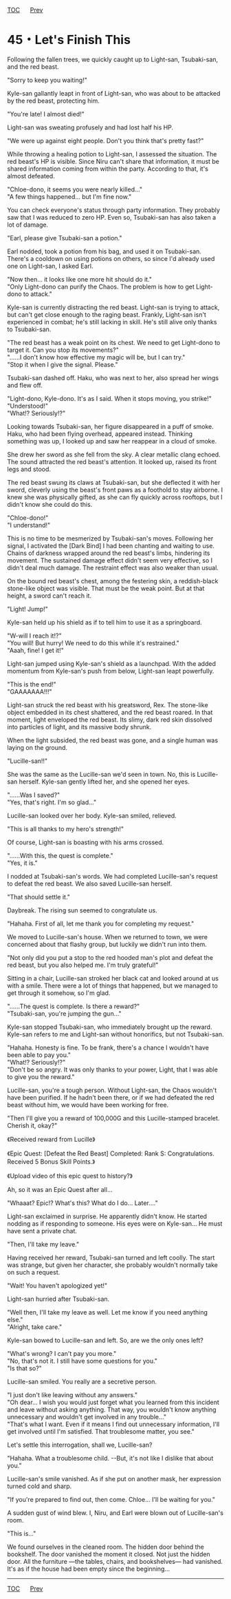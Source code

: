 [TOC](../readme.md)&nbsp;&nbsp;&nbsp;&nbsp;&nbsp;&nbsp;[Prev](Section0044.md)&nbsp;&nbsp;&nbsp;&nbsp;&nbsp;&nbsp;



# 45・Let's Finish This

Following the fallen trees, we quickly caught up to Light-san,
Tsubaki-san, and the red beast.  
  
"Sorry to keep you waiting!"  
  
Kyle-san gallantly leapt in front of Light-san, who was about to be
attacked by the red beast, protecting him.  
  
"You're late! I almost died!"  
  
Light-san was sweating profusely and had lost half his HP.  
  
"We were up against eight people. Don't you think that's pretty fast?"  
  
While throwing a healing potion to Light-san, I assessed the situation.
The red beast's HP is visible. Since Niru can't share that information,
it must be shared information coming from within the party. According to
that, it's almost defeated.  
  
"Chloe-dono, it seems you were nearly killed…"  
"A few things happened… but I'm fine now."  
  
You can check everyone's status through party information. They probably
saw that I was reduced to zero HP. Even so, Tsubaki-san has also taken a
lot of damage.  
  
"Earl, please give Tsubaki-san a potion."  
  
Earl nodded, took a potion from his bag, and used it on Tsubaki-san.
There's a cooldown on using potions on others, so since I'd already used
one on Light-san, I asked Earl.  
  
"Now then… it looks like one more hit should do it."  
"Only Light-dono can purify the Chaos. The problem is how to get
Light-dono to attack."  
  
Kyle-san is currently distracting the red beast. Light-san is trying to
attack, but can't get close enough to the raging beast. Frankly,
Light-san isn't experienced in combat; he's still lacking in skill. He's
still alive only thanks to Tsubaki-san.  
  
"The red beast has a weak point on its chest. We need to get Light-dono
to target it. Can you stop its movements?"  
"……I don't know how effective my magic will be, but I can try."  
"Stop it when I give the signal. Please."  
  
Tsubaki-san dashed off. Haku, who was next to her, also spread her wings
and flew off.  
  
"Light-dono, Kyle-dono. It's as I said. When it stops moving, you
strike!"  
"Understood!"  
"What!? Seriously!?"  
  
Looking towards Tsubaki-san, her figure disappeared in a puff of smoke.
Haku, who had been flying overhead, appeared instead. Thinking something
was up, I looked up and saw her reappear in a cloud of smoke.  
  
She drew her sword as she fell from the sky. A clear metallic clang
echoed. The sound attracted the red beast's attention. It looked up,
raised its front legs and stood.  
  
The red beast swung its claws at Tsubaki-san, but she deflected it with
her sword, cleverly using the beast's front paws as a foothold to stay
airborne. I knew she was physically gifted, as she can fly quickly
across rooftops, but I didn't know she could do this.  
  
"Chloe-dono!"  
"I understand!"  
  
This is no time to be mesmerized by Tsubaki-san's moves. Following her
signal, I activated the \[Dark Bind\] I had been chanting and waiting to
use. Chains of darkness wrapped around the red beast's limbs, hindering
its movement. The sustained damage effect didn't seem very effective, so
I didn't deal much damage. The restraint effect was also weaker than
usual.  
  
On the bound red beast's chest, among the festering skin, a
reddish-black stone-like object was visible. That must be the weak
point. But at that height, a sword can't reach it.  
  
"Light! Jump!"  
  
Kyle-san held up his shield as if to tell him to use it as a
springboard.  
  
"W-will I reach it!?"  
"You will! But hurry! We need to do this while it's restrained."  
"Aaah, fine! I get it!"  
  
Light-san jumped using Kyle-san's shield as a launchpad. With the added
momentum from Kyle-san's push from below, Light-san leapt powerfully.  
  
"This is the end!"  
"GAAAAAAA!!!"  
  
Light-san struck the red beast with his greatsword, Rex. The stone-like
object embedded in its chest shattered, and the red beast roared. In
that moment, light enveloped the red beast. Its slimy, dark red skin
dissolved into particles of light, and its massive body shrunk.  
  
When the light subsided, the red beast was gone, and a single human was
laying on the ground.  
  
"Lucille-san!!"  
  
She was the same as the Lucille-san we'd seen in town. No, this is
Lucille-san herself. Kyle-san gently lifted her, and she opened her
eyes.  
  
"……Was I saved?"  
"Yes, that's right. I'm so glad…"  
  
Lucille-san looked over her body. Kyle-san smiled, relieved.  
  
"This is all thanks to my hero's strength!"  
  
Of course, Light-san is boasting with his arms crossed.  
  
"……With this, the quest is complete."  
"Yes, it is."  
  
I nodded at Tsubaki-san's words. We had completed Lucille-san's request
to defeat the red beast. We also saved Lucille-san herself.  
  
"That should settle it."  
  
Daybreak. The rising sun seemed to congratulate us.  
  
  
"Hahaha. First of all, let me thank you for completing my request."  
  
We moved to Lucille-san's house. When we returned to town, we were
concerned about that flashy group, but luckily we didn't run into
them.  
  
"Not only did you put a stop to the red hooded man's plot and defeat the
red beast, but you also helped me. I'm truly grateful!"  
  
Sitting in a chair, Lucille-san stroked her black cat and looked around
at us with a smile. There were a lot of things that happened, but we
managed to get through it somehow, so I'm glad.  
  
"……The quest is complete. Is there a reward?"  
"Tsubaki-san, you're jumping the gun…"  
  
Kyle-san stopped Tsubaki-san, who immediately brought up the reward.
Kyle-san refers to me and Light-san without honorifics, but not
Tsubaki-san.  
  
"Hahaha. Honesty is fine. To be frank, there's a chance I wouldn't have
been able to pay you."  
"What!? Seriously!?"  
"Don't be so angry. It was only thanks to your power, Light, that I was
able to give you the reward."  
  
Lucille-san, you're a tough person. Without Light-san, the Chaos
wouldn't have been purified. If he hadn't been there, or if we had
defeated the red beast without him, we would have been working for
free.  
  
"Then I'll give you a reward of 100,000G and this Lucille-stamped
bracelet. Cherish it, okay?"  
  
《Received reward from Lucille》  
  
《Epic Quest: \[Defeat the Red Beast\] Completed: Rank S:
Congratulations. Received 5 Bonus Skill Points.》  
  
《Upload video of this epic quest to history?》  
  
Ah, so it was an Epic Quest after all…  
  
"Whaaat? Epic!? What's this? What do I do… Later…."  
  
Light-san exclaimed in surprise. He apparently didn't know. He started
nodding as if responding to someone. His eyes were on Kyle-san… He must
have sent a private chat.  
  
"Then, I'll take my leave."  
  
Having received her reward, Tsubaki-san turned and left coolly. The
start was strange, but given her character, she probably wouldn't
normally take on such a request.  
  
"Wait! You haven't apologized yet!"  
  
Light-san hurried after Tsubaki-san.  
  
"Well then, I'll take my leave as well. Let me know if you need anything
else."  
"Alright, take care."  
  
Kyle-san bowed to Lucille-san and left. So, are we the only ones left?  
  
"What's wrong? I can't pay you more."  
"No, that's not it. I still have some questions for you."  
"Is that so?"  
  
Lucille-san smiled. You really are a secretive person.  
  
"I just don't like leaving without any answers."  
"Oh dear… I wish you would just forget what you learned from this
incident and leave without asking anything. That way, you wouldn't know
anything unnecessary and wouldn't get involved in any trouble…"  
"That's what I want. Even if it means I find out unnecessary
information, I'll get involved until I'm satisfied. That troublesome
matter, you see."  
  
Let's settle this interrogation, shall we, Lucille-san?  
  
"Hahaha. What a troublesome child. --But, it's not like I dislike that
about you."  
  
Lucille-san's smile vanished. As if she put on another mask, her
expression turned cold and sharp.  
  
"If you're prepared to find out, then come. Chloe… I'll be waiting for
you."  
  
A sudden gust of wind blew. I, Niru, and Earl were blown out of
Lucille-san's room.  
  
"This is…"  
  
We found ourselves in the cleaned room. The hidden door behind the
bookshelf. The door vanished the moment it closed. Not just the hidden
door. All the furniture —the tables, chairs, and bookshelves— had
vanished. It's as if the house had been empty since the beginning...  
  
  
  


---
[TOC](../readme.md)&nbsp;&nbsp;&nbsp;&nbsp;&nbsp;&nbsp;[Prev](Section0044.md)&nbsp;&nbsp;&nbsp;&nbsp;&nbsp;&nbsp;

